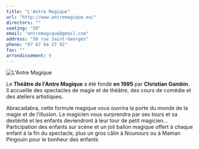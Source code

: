 ```yaml
---
title: "L'Antre Magique"
url: "http://www.antremagique.eu/"
directors: ""
seating: "50"
email: "antremagique@gmail.com"
address: "50 rue Saint-Georges"
phone: "07 67 64 27 92"
fax: ""
arrondissement: 9
---
```


![L'Antre Magique](../images/9eme/l-antre-magique/l-antre-magique-1.jpg)

Le **Théâtre de l'Antre Magique** a été fondé **en 1995** par **Christian Gambin**. Il accueille des spectacles de magie et de théâtre, des cours de comédie et des ateliers artistiques.

Abracadabra, cette formule magique vous ouvrira la porte du monde de la magie et de l’illusion. Le magicien vous surprendra par ses tours et sa dextérité et les enfants deviendront à leur tour de petit magicien… Participation des enfants sur scène et un joli ballon magique offert à chaque enfant à la fin du spectacle, plus un gros câlin à Nounours ou à Maman Pingouin pour le bonheur des enfants



